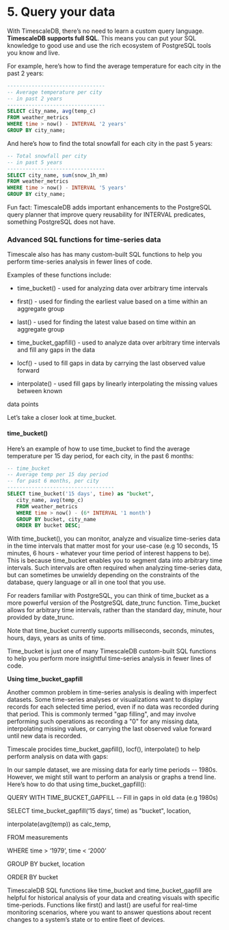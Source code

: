 # 5. Query your data

With TimescaleDB, there’s no need to learn a custom query language. **TimescaleDB supports full SQL**. This means you can put your SQL knowledge to good use and use the rich ecosystem of PostgreSQL tools you know and live.

For example, here’s how to find the average temperature for each city in the past 2 years:

```sql
--------------------------------
-- Average temperature per city
-- in past 2 years
--------------------------------
SELECT city_name, avg(temp_c)
FROM weather_metrics
WHERE time > now() - INTERVAL '2 years'
GROUP BY city_name;
```

And here’s how to find the total snowfall for each city in the past 5 years:

```sql
-- Total snowfall per city
-- in past 5 years
--------------------------------
SELECT city_name, sum(snow_1h_mm)
FROM weather_metrics
WHERE time > now() - INTERVAL '5 years'
GROUP BY city_name;
```

<highlight type="tip">
Fun fact: TimescaleDB adds important enhancements to the PostgreSQL query planner that improve query reusability for INTERVAL predicates, something PostgreSQL does not have.
</highlight>

### Advanced SQL functions for time-series data

Timescale also has has many custom-built SQL functions to help you perform time-series analysis in fewer lines of code.

Examples of these functions include:

* time_bucket() - used for analyzing data over arbitrary time intervals

* first() - used for finding the earliest value based on a time within an aggregate group

* last() - used for finding the latest value based on time within an aggregate group

* time_bucket_gapfill() - used to analyze data over arbitrary time intervals and fill any gaps in the data

* locf() - used to fill gaps in data by carrying the last observed value forward

* interpolate() - used fill gaps by linearly interpolating the missing values between known 

data points

Let’s take a closer look at time_bucket. 

#### time_bucket()

Here’s an example of how to use time_bucket to find the average temperature per 15 day period, for each city, in the past 6 months:

```sql
-- time_bucket
-- Average temp per 15 day period
-- for past 6 months, per city
-----------------------------------
SELECT time_bucket('15 days', time) as "bucket",
   city_name, avg(temp_c)
   FROM weather_metrics
   WHERE time > now() - (6* INTERVAL '1 month')
   GROUP BY bucket, city_name
   ORDER BY bucket DESC;
```


With time_bucket(), you can monitor, analyze and visualize time-series data in the time intervals that matter most for your use-case (e.g 10 seconds, 15 minutes, 6 hours - whatever your time period of interest happens to be). This is because time_bucket enables you to segment data into arbitrary time intervals. Such intervals are often required when analyzing time-series data, but can sometimes be unwieldy depending on the constraints of the database, query language or all in one tool that you use.

For readers familiar with PostgreSQL, you can think of time_bucket as a more powerful version of the PostgreSQL date_trunc function. Time_bucket allows for arbitrary time intervals, rather than the standard day, minute, hour provided by date_trunc.

<highlight type="warning">
Note that time_bucket currently supports milliseconds, seconds, minutes, hours, days, years as units of time.
</highlight>

Time_bucket is just one of many TimescaleDB custom-built SQL functions to help you perform more insightful time-series analysis in fewer lines of code.

**Using time_bucket_gapfill**

Another common problem in time-series analysis is dealing with imperfect datasets. Some time-series analyses or visualizations want to display records for each selected time period, even if no data was recorded during that period. This is commonly termed "gap filling", and may involve performing such operations as recording a "0" for any missing data, interpolating missing values, or carrying the last observed value forward until new data is recorded.

Timescale procides time_bucket_gapfill(), locf(), interpolate() to help perform analysis on data with gaps:

In our sample dataset, we are missing data for early time periods -- 1980s. However, we might still want to perform an analysis or graphs a trend line. Here’s how to do that using time_bucket_gapfill():

QUERY WITH TIME_BUCKET_GAPFILL -- Fill in gaps in old data (e.g 1980s)

SELECT time_bucket_gapfill(‘15 days’, time) as "bucket", location,

interpolate(avg(temp)) as calc_temp,

FROM measurements

WHERE time > ‘1979’, time < ‘2000’

GROUP BY bucket, location

ORDER BY bucket

TimescaleDB SQL functions like time_bucket and time_bucket_gapfill are helpful for historical analysis of your data and creating visuals with specific time-periods. Functions like first() and last() are useful for real-time monitoring scenarios, where you want to answer questions about recent changes to a system’s state or to entire fleet of devices.

